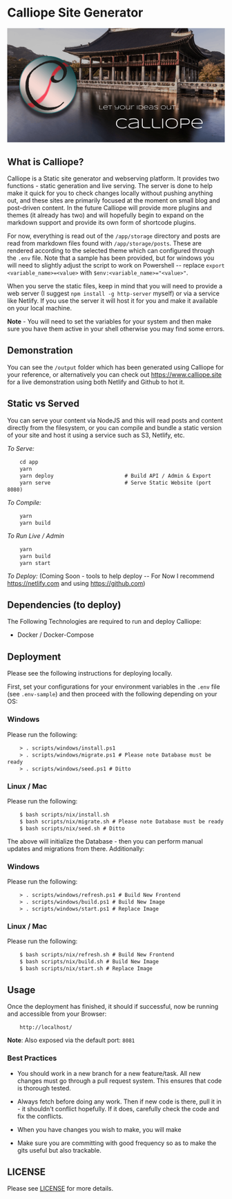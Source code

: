 # Calliope Site Generator

![Calliope](/app/storage/media/calliope.png)

## What is Calliope?
Calliope is a Static site generator and webserving platform. It provides two functions - static generation and live serving. The server is done to help make it quick for you to check changes locally without pushing anything out, and these sites are primarily focused at the moment on small blog and post-driven content. In the future Calliope will provide more plugins and themes (it already has two) and will hopefully begin to expand on the markdown support and provide its own form of shortcode plugins.

For now, everything is read out of the `/app/storage` directory and posts are read from markdown files found with `/app/storage/posts`. These are rendered according to the selected theme which can configured through the `.env` file. Note that a sample has been provided, but for windows you will need to slightly adjust the script to work on Powershell -- replace `export <variable_name>=<value>` with `$env:<variable_name>="<value>"`.

When you serve the static files, keep in mind that you will need to provide a web server (I suggest `npm install -g http-server` myself) or via a service like Netlify. If you use the server it will host it for you and make it available on your local machine.

**Note** - You will need to set the variables for your system and then make sure you have them active in your shell otherwise you may find some errors.

## Demonstration

You can see the `/output` folder which has been generated using Calliope for your reference, or alternatively you can check out https://www.calliope.site for a live demonstration using both Netlify and Github to hot it.

## Static vs Served

You can serve your content via NodeJS and this will read posts and content directly from the filesystem, or you can compile and bundle a static version of your site and host it using a service such as S3, Netlify, etc.

_To Serve:_

        cd app
        yarn 
        yarn deploy                       # Build API / Admin & Export
        yarn serve                        # Serve Static Website (port 8080)

_To Compile:_

        yarn
        yarn build                       

_To Run Live / Admin_

        yarn
        yarn build
        yarn start


_To Deploy:_ (Coming Soon - tools to help deploy -- For Now I recommend https://netlify.com and using https://github.com)

## Dependencies (to deploy)

The Following Technologies are required to run and deploy Calliope:

- Docker / Docker-Compose

## Deployment

Please see the following instructions for deploying locally.

First, set your configurations for your environment variables in the `.env` file (see `.env-sample`) and then proceed with the following depending on your OS:

### Windows

Please run the following:

        > . scripts/windows/install.ps1
        > . scripts/windows/migrate.ps1 # Please note Database must be ready
        > . scripts/windows/seed.ps1 # Ditto

### Linux / Mac

Please run the following:

        $ bash scripts/nix/install.sh
        $ bash scripts/nix/migrate.sh # Please note Database must be ready
        $ bash scripts/nix/seed.sh # Ditto

The above will initialize the Database - then you can perform manual updates and migrations from there. Additionally:

### Windows

Please run the following:

        > . scripts/windows/refresh.ps1 # Build New Frontend
        > . scripts/windows/build.ps1 # Build New Image
        > . scripts/windows/start.ps1 # Replace Image


### Linux / Mac

Please run the following:

        $ bash scripts/nix/refresh.sh # Build New Frontend
        $ bash scripts/nix/build.sh # Build New Image
        $ bash scripts/nix/start.sh # Replace Image


## Usage

Once the deployment has finished, it should if successful, now be running and accessible from your Browser:

        http://localhost/

**Note**: Also exposed via the default port: `8081`

### Best Practices

- You should work in a new branch for a new feature/task. All new changes must go through a pull request system. This ensures that code is thorough tested.

- Always fetch before doing any work. Then if new code is there, pull it in - it shouldn't conflict hopefully. If it does, carefully check the code and fix the conflicts.

- When you have changes you wish to make, you will make

- Make sure you are committing with good frequency so as to make the gits useful but also trackable.

## LICENSE

Please see [LICENSE](LICENSE) for more details.
